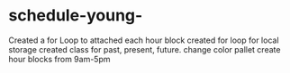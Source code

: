 # schedule-young-
Created a for Loop to attached each hour block
created for loop for local storage
created class for past, present, future.
change color pallet
create hour blocks from 9am-5pm
